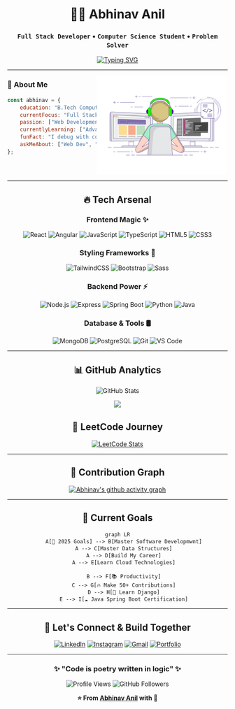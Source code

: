 <div align="center">

# 👨‍💻 Abhinav Anil

### `Full Stack Developer` • `Computer Science Student` • `Problem Solver`

[![Typing SVG](https://readme-typing-svg.herokuapp.com?font=Fira+Code&size=18&duration=3000&pause=1000&color=58A6FF&center=true&vCenter=true&width=600&lines=Building+the+future%2C+one+commit+at+a+time;Full+Stack+Developer+%7C+Open+Source+Enthusiast;Always+learning%2C+always+coding+%F0%9F%9A%80)](https://git.io/typing-svg)

</div>

---

<img align="right" alt="Coding" width="300" src="https://raw.githubusercontent.com/devSouvik/devSouvik/master/gif3.gif">

### 🚀 **About Me**

```javascript
const abhinav = {
    education: "B.Tech Computer Science & Engineering",
    currentFocus: "Full Stack Development",
    passion: ["Web Development", "Problem Solving", "Open Source"],
    currentlyLearning: ["Advanced React", "System Design", "Cloud Technologies"],
    funFact: "I debug with console.log and I'm proud of it! 😄",
    askMeAbout: ["Web Dev", "Tech", "Coffee ☕"]
};
```

<br clear="right"/>

---

<div align="center">

## 🔥 **Tech Arsenal**

</div>

<div align="center">

### **Frontend Magic** ✨
![React](https://img.shields.io/badge/React-61DAFB?style=for-the-badge&logo=react&logoColor=black&labelColor=61DAFB)
![Angular](https://img.shields.io/badge/Angular-DD0031?style=for-the-badge&logo=angular&logoColor=white&labelColor=DD0031)
![JavaScript](https://img.shields.io/badge/JavaScript-F7DF1E?style=for-the-badge&logo=javascript&logoColor=black&labelColor=F7DF1E)
![TypeScript](https://img.shields.io/badge/TypeScript-3178C6?style=for-the-badge&logo=typescript&logoColor=white&labelColor=3178C6)
![HTML5](https://img.shields.io/badge/HTML5-E34F26?style=for-the-badge&logo=html5&logoColor=white&labelColor=E34F26)
![CSS3](https://img.shields.io/badge/CSS3-1572B6?style=for-the-badge&logo=css3&logoColor=white&labelColor=1572B6)

### **Styling Frameworks** 🎨
![TailwindCSS](https://img.shields.io/badge/Tailwind-06B6D4?style=for-the-badge&logo=tailwindcss&logoColor=white&labelColor=06B6D4)
![Bootstrap](https://img.shields.io/badge/Bootstrap-7952B3?style=for-the-badge&logo=bootstrap&logoColor=white&labelColor=7952B3)
![Sass](https://img.shields.io/badge/Sass-CC6699?style=for-the-badge&logo=sass&logoColor=white&labelColor=CC6699)

### **Backend Power** ⚡
![Node.js](https://img.shields.io/badge/Node.js-339933?style=for-the-badge&logo=node.js&logoColor=white&labelColor=339933)
![Express](https://img.shields.io/badge/Express-000000?style=for-the-badge&logo=express&logoColor=white&labelColor=000000)
![Spring Boot](https://img.shields.io/badge/Spring_Boot-6DB33F?style=for-the-badge&logo=spring&logoColor=white&labelColor=6DB33F)
![Python](https://img.shields.io/badge/Python-3776AB?style=for-the-badge&logo=python&logoColor=white&labelColor=3776AB)
![Java](https://img.shields.io/badge/Java-ED8B00?style=for-the-badge&logo=openjdk&logoColor=white&labelColor=ED8B00)

### **Database & Tools** 🛢️
![MongoDB](https://img.shields.io/badge/MongoDB-47A248?style=for-the-badge&logo=mongodb&logoColor=white&labelColor=47A248)
![PostgreSQL](https://img.shields.io/badge/PostgreSQL-336791?style=for-the-badge&logo=postgresql&logoColor=white&labelColor=336791)
![Git](https://img.shields.io/badge/Git-F05032?style=for-the-badge&logo=git&logoColor=white&labelColor=F05032)
![VS Code](https://img.shields.io/badge/VS_Code-007ACC?style=for-the-badge&logo=visualstudiocode&logoColor=white&labelColor=007ACC)

</div>

---

<div align="center">

## 📊 **GitHub Analytics**

![GitHub Stats](https://github-readme-stats.vercel.app/api?username=abhinavhh&show_icons=true&theme=tokyonight&include_all_commits=true&count_private=true&hide_border=true&card_width=450&bg_color=0D1117&title_color=58A6FF&icon_color=58A6FF&text_color=C9D1D9)

<img height="180em" src="https://github-readme-stats.vercel.app/api/top-langs/?username=abhinavhh&layout=compact&langs_count=8&theme=tokyonight&hide_border=true&bg_color=0D1117&title_color=58A6FF&text_color=C9D1D9"/>

</div>

<div align="center">

## 🧠 **LeetCode Journey**

[![LeetCode Stats](https://leetcard.jacoblin.cool/06abhinav123?theme=dark&font=baloo&ext=heatmap)](https://leetcode.com/06abhinav123)

</div>

---

<div align="center">

## 🌊 **Contribution Graph**

[![Abhinav's github activity graph](https://github-readme-activity-graph.vercel.app/graph?username=abhinavhh&theme=tokyo-night&hide_border=true&bg_color=0D1117&color=58A6FF&line=58A6FF&point=C9D1D9)](https://github.com/abhinavhh/)

</div>

---

<div align="center">

## 🎯 **Current Goals**

```mermaid
graph LR
    A[🎯 2025 Goals] --> B[Master Software Developmwnt]
    A --> C[Master Data Structures]
    A --> D[Build My Career]
    A --> E[Learn Cloud Technologies]
    
    B --> F[📚 Productivity]
    C --> G[🔥 Make 50+ Contributions]
    D --> H[🚀 Learn Django]
    E --> I[☁️ Java Spring Boot Certification]
```

</div>

---

<div align="center">

## 🤝 **Let's Connect & Build Together**

[![LinkedIn](https://img.shields.io/badge/LinkedIn-0A66C2?style=for-the-badge&logo=linkedin&logoColor=white)](https://www.linkedin.com/in/abhinav-u-212b64286)
[![Instagram](https://img.shields.io/badge/Instagram-E4405F?style=for-the-badge&logo=instagram&logoColor=white)](https://instagram.com/_abhi_navhh_)
[![Gmail](https://img.shields.io/badge/Gmail-EA4335?style=for-the-badge&logo=gmail&logoColor=white)](mailto:your.email@gmail.com)
[![Portfolio](https://img.shields.io/badge/Portfolio-000000?style=for-the-badge&logo=vercel&logoColor=white)](https://your-portfolio.vercel.app)

</div>

---


<div align="center">

### ✨ **"Code is poetry written in logic"** ✨

![Profile Views](https://komarev.com/ghpvc/?username=06abhinav123&color=58A6FF&style=for-the-badge&label=Profile+Views)
![GitHub Followers](https://img.shields.io/github/followers/06abhinav123?color=58A6FF&style=for-the-badge&label=Followers)

**⭐ From [Abhinav Anil](https://github.com/06abhinav123) with 💙**

</div>
